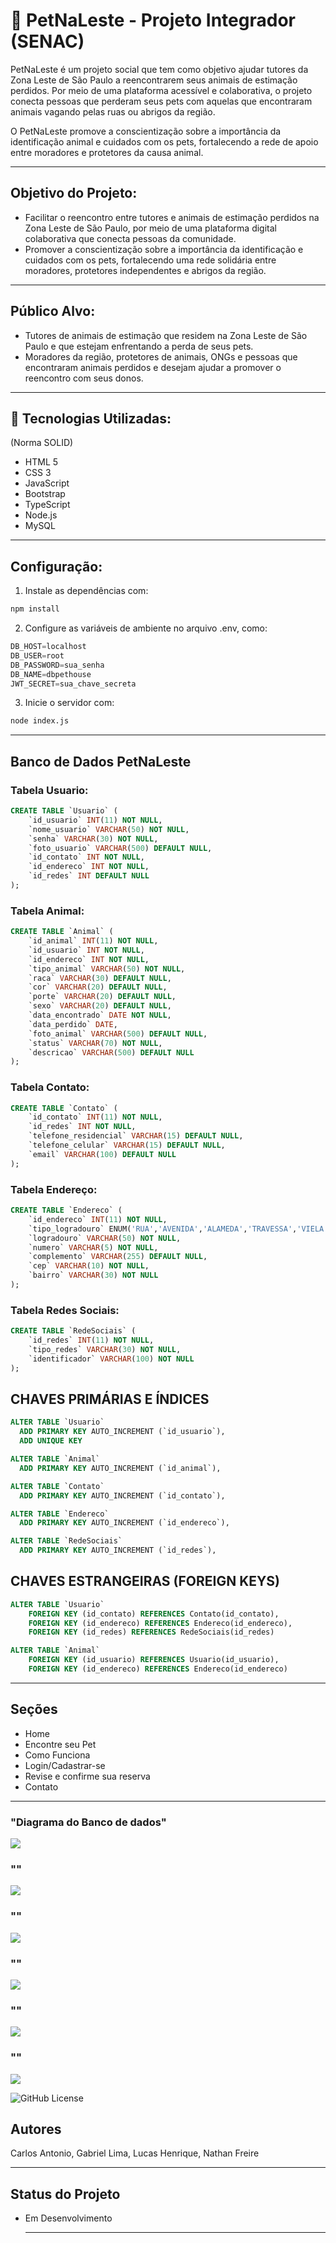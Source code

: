 # 🐶 PetNaLeste - Projeto Integrador (SENAC)
PetNaLeste é um projeto social que tem como objetivo ajudar tutores da Zona Leste de São Paulo a reencontrarem seus animais de estimação perdidos. Por meio de uma plataforma acessível e colaborativa, o projeto conecta pessoas que perderam seus pets com aquelas que encontraram animais vagando pelas ruas ou abrigos da região.

O PetNaLeste promove a conscientização sobre a importância da identificação animal e cuidados com os pets, fortalecendo a rede de apoio entre moradores e protetores da causa animal.

---

## Objetivo do Projeto:

- Facilitar o reencontro entre tutores e animais de estimação perdidos na Zona Leste de São Paulo, por meio de uma plataforma digital colaborativa que conecta pessoas da comunidade.
- Promover a conscientização sobre a importância da identificação e cuidados com os pets, fortalecendo uma rede solidária entre moradores, protetores independentes e abrigos da região.

---

## Público Alvo:

- Tutores de animais de estimação que residem na Zona Leste de São Paulo e que estejam enfrentando a perda de seus pets.
- Moradores da região, protetores de animais, ONGs e pessoas que encontraram animais perdidos e desejam ajudar a promover o reencontro com seus donos.

---

## 🚀 Tecnologias Utilizadas:
(Norma SOLID)
- HTML 5
- CSS 3
- JavaScript
- Bootstrap
- TypeScript
- Node.js
- MySQL

---

## Configuração:

1. Instale as dependências com:

```bash 
npm install
```

2. Configure as variáveis de ambiente no arquivo .env, como:

```sql
DB_HOST=localhost
DB_USER=root
DB_PASSWORD=sua_senha
DB_NAME=dbpethouse
JWT_SECRET=sua_chave_secreta
```

3. Inicie o servidor com:

```bash 
node index.js
```

---

## Banco de Dados PetNaLeste

### Tabela Usuario:

```sql
CREATE TABLE `Usuario` (
    `id_usuario` INT(11) NOT NULL,
    `nome_usuario` VARCHAR(50) NOT NULL,
    `senha` VARCHAR(30) NOT NULL,
    `foto_usuario` VARCHAR(500) DEFAULT NULL,
    `id_contato` INT NOT NULL,
    `id_endereco` INT NOT NULL,
    `id_redes` INT DEFAULT NULL
);
```

### Tabela Animal:

```sql
CREATE TABLE `Animal` (
    `id_animal` INT(11) NOT NULL,
    `id_usuario` INT NOT NULL,
    `id_endereco` INT NOT NULL,
    `tipo_animal` VARCHAR(50) NOT NULL,
    `raca` VARCHAR(30) DEFAULT NULL,
    `cor` VARCHAR(20) DEFAULT NULL,
    `porte` VARCHAR(20) DEFAULT NULL,
    `sexo` VARCHAR(20) DEFAULT NULL,
    `data_encontrado` DATE NOT NULL,
    `data_perdido` DATE,
    `foto_animal` VARCHAR(500) DEFAULT NULL,
    `status` VARCHAR(70) NOT NULL,
    `descricao` VARCHAR(500) DEFAULT NULL
);
```

### Tabela Contato:

```sql
CREATE TABLE `Contato` (
    `id_contato` INT(11) NOT NULL,
    `id_redes` INT NOT NULL,
    `telefone_residencial` VARCHAR(15) DEFAULT NULL,
    `telefone_celular` VARCHAR(15) DEFAULT NULL,
    `email` VARCHAR(100) DEFAULT NULL
);
```

### Tabela Endereço:

```sql
CREATE TABLE `Endereco` (
    `id_endereco` INT(11) NOT NULL,
    `tipo_logradouro` ENUM('RUA','AVENIDA','ALAMEDA','TRAVESSA','VIELA','ESTRADA','RODOVIA') NOT NULL,
    `logradouro` VARCHAR(50) NOT NULL,
    `numero` VARCHAR(5) NOT NULL,
    `complemento` VARCHAR(255) DEFAULT NULL,
    `cep` VARCHAR(10) NOT NULL,
    `bairro` VARCHAR(30) NOT NULL
);
```

### Tabela Redes Sociais:

```sql 
CREATE TABLE `RedeSociais` (
    `id_redes` INT(11) NOT NULL,
    `tipo_redes` VARCHAR(30) NOT NULL,
    `identificador` VARCHAR(100) NOT NULL
);
```

## CHAVES PRIMÁRIAS E ÍNDICES

```sql
ALTER TABLE `Usuario`
  ADD PRIMARY KEY AUTO_INCREMENT (`id_usuario`),
  ADD UNIQUE KEY
```

```sql
ALTER TABLE `Animal`
  ADD PRIMARY KEY AUTO_INCREMENT (`id_animal`),
```

```sql
ALTER TABLE `Contato`
  ADD PRIMARY KEY AUTO_INCREMENT (`id_contato`),
```

```sql
ALTER TABLE `Endereco`
  ADD PRIMARY KEY AUTO_INCREMENT (`id_endereco`),
```

```sql
ALTER TABLE `RedeSociais`
  ADD PRIMARY KEY AUTO_INCREMENT (`id_redes`),
```

## CHAVES ESTRANGEIRAS (FOREIGN KEYS)

```sql
ALTER TABLE `Usuario`
    FOREIGN KEY (id_contato) REFERENCES Contato(id_contato),
    FOREIGN KEY (id_endereco) REFERENCES Endereco(id_endereco),
    FOREIGN KEY (id_redes) REFERENCES RedeSociais(id_redes)
```

```sql
ALTER TABLE `Animal`
    FOREIGN KEY (id_usuario) REFERENCES Usuario(id_usuario),
    FOREIGN KEY (id_endereco) REFERENCES Endereco(id_endereco)
```

---

## Seções 

- Home
- Encontre seu Pet
- Como Funciona
- Login/Cadastrar-se
- Revise e confirme sua reserva
- Contato

---

### "Diagrama do Banco de dados"
![](Front-and/img/Diagrama-Banco.png)
### ""
![](src/public/img/.png)
### ""
![](src/public/img/.png)
### ""
![](src/public/img/.png)
### ""
![](src/public/img/.png)
### ""
![](src/public/img/.png)

![GitHub License](https://img.shields.io/github/license/nathanfreire/PetNaLeste)

## Autores
Carlos Antonio,
Gabriel Lima,
Lucas Henrique,
Nathan Freire

---

## Status do Projeto

- Em Desenvolvimento

  ---

